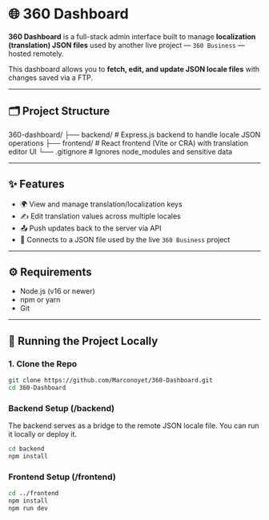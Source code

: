 # 🌐 360 Dashboard

**360 Dashboard** is a full-stack admin interface built to manage **localization (translation) JSON files** used by another live project — `360 Business` — hosted remotely.

This dashboard allows you to **fetch, edit, and update JSON locale files** with changes saved via a FTP.

---

## 🗂️ Project Structure
360-dashboard/
├── backend/ # Express.js backend to handle locale JSON operations
├── frontend/ # React frontend (Vite or CRA) with translation editor UI
└── .gitignore # Ignores node_modules and sensitive data

 
---

## ✨ Features

- 🌍 View and manage translation/localization keys
- ✍️ Edit translation values across multiple locales
- 📤 Push updates back to the server via API
- 📁 Connects to a JSON file used by the live `360 Business` project

---

## ⚙️ Requirements

- Node.js (v16 or newer)
- npm or yarn
- Git

---

## 🧪 Running the Project Locally

### 1. Clone the Repo

```bash
git clone https://github.com/Marconoyet/360-Dashboard.git
cd 360-Dashboard
```
### Backend Setup (/backend)
The backend serves as a bridge to the remote JSON locale file. You can run it locally or deploy it.

```bash
cd backend
npm install
```

### Frontend Setup (/frontend)
```bash
cd ../frontend
npm install
npm run dev
```
